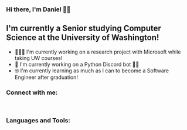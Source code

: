### Hi there, I'm Daniel 👋🏻

## I'm currently a Senior studying Computer Science at the University of Washington!
- 🧑🏻‍🔬 I'm currently working on a research project with Microsoft while taking UW courses!
- 🐍 I'm currently working on a Python Discord bot 🐍🤖
- 🤓 I'm currently learning as much as I can to become a Software Engineer after graduation!

### Connect with me:

<br/>

### Languages and Tools:

